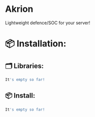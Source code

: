 # Akrion
Lightweight defence/SOC for your server!



# 📦 Installation:
## 🗂️ Libraries:
```bash
It's empty so far!
```

## 📦 Install:
```bash
It's empty so far!
```
